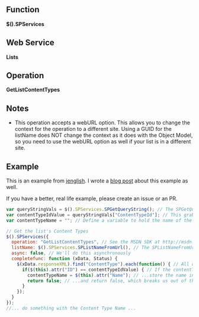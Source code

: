 ## Function

**$().SPServices**

## Web Service

**Lists**

## Operation

**GetListContentTypes**

## Notes

* This operation accepts a webURL option. This allows you to change the context for the operation to a different site. Using a GUID for the listName does NOT change the context as it does with the Object Model, so you need to use the webURL option as well if your list is in a different site.

## Example

This is an example from [jenglish](http://www.codeplex.com/site/users/view/jenglish). I wrote a [blog post](http://mdasblog.wordpress.com/2011/02/11/using-spservices-to-get-the-display-names-for-a-sharepoint-lists-content-types/) about this example as well.  

If you have a better, real life example, please create an issue or an PR.

```javascript
var queryStringVals = $().SPServices.SPGetQueryString(); // The SPGetQueryString function parses the Query String values out into an array
var contentTypeIdValue = queryStringVals["ContentTypeId"]; // This grabs the value of the ContentTypeId Query String parameter
var contentTypeName = ""; // Define a variable to hold the name of the Content Type

// Get the list's Content Types
$().SPServices({
  operation: "GetListContentTypes", // See the MSDN SDK at http://msdn.microsoft.com/en-us/library/lists.lists.getlistcontenttypes.aspx for details on this operation
  listName: $().SPServices.SPListNameFromUrl(), // The SPListNameFromUrl function gets the list name for the current context based on the URL
  async: false, // We'll do this asynchronously
  completefunc: function (xData, Status) {
    $(xData.responseXML).find("ContentType").each(function() { // All of the list's Content Types will be returned. We'll loop through to get the one we are interested in
      if($(this).attr("ID") == contentTypeIdValue) { // If the contentTypeId matches...
        contentTypeName = $(this).attr("Name"); // ...store the name in our variable...
        return false; // ...and return false, which breaks us out of the loop. (We've found what we need, so no reason to continue looking.)
      }
    });
  }
});
//... do something with the Content Type Name ...
```
